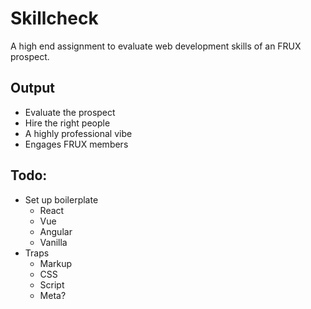 # Skillcheck
A high end assignment to evaluate web development skills of an FRUX prospect.

<h2>Output</h2>
<ul>
  <li>Evaluate the prospect</li>
  <li>Hire the right people</li>
  <li>A highly professional vibe</li>
  <li>Engages FRUX members</li>
</ul>
<h2>Todo:</h2>
<ul>
  <li>Set up boilerplate
    <ul>
      <li>React</li>
      <li>Vue</li>
      <li>Angular</li>
      <li>Vanilla</li>
    </ul>
  </li>
  <li>Traps
    <ul>
      <li>Markup</li>
      <li>CSS</li>
      <li>Script</li>
      <li>Meta?</li>
    </ul>
  </li>
</ul>
